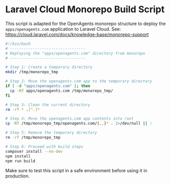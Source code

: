 # Laravel Cloud Monorepo Build Script

This script is adapted for the OpenAgents monorepo structure to deploy the `apps/openagents.com` application to Laravel Cloud.
See: https://cloud.laravel.com/docs/knowledge-base/monorepo-support

```bash
#!/bin/bash
# ---------------------------------
# Deploying the "apps/openagents.com" directory from monorepo
# ---------------------------------

# Step 1: Create a temporary directory
mkdir /tmp/monorepo_tmp

# Step 2: Move the openagents.com app to the temporary directory
if [ -d "apps/openagents.com" ]; then
  cp -Rf apps/openagents.com /tmp/monorepo_tmp/
fi

# Step 3: Clean the current directory
rm -rf * .[^.]*

# Step 4: Move the openagents.com app contents into root
cp -Rf /tmp/monorepo_tmp/openagents.com/{.,}* . 2>/dev/null || :

# Step 5: Remove the temporary directory
rm -rf /tmp/monorepo_tmp

# Step 6: Proceed with build steps
composer install --no-dev
npm install
npm run build
```

Make sure to test this script in a safe environment before using it in production.